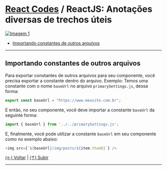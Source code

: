 # [React Codes](https://github.com/systemboys/React_Codes#react-codes "React Codes") / ReactJS: Anotações diversas de trechos úteis

[![Imagem 1](https://site.com/img/exemplo.png "Imagem 1")](http://link.com "Imagem 1")

- [Importando constantes de outros arquivos](#importando-constantes-de-outros-arquivos "Importando constantes de outros arquivos")

---

## Importando constantes de outros arquivos

Para exportar constantes de outros arquivos para seu componente, você precisa exportar a constante dentro do arquivo. Exemplo: Temos uma constante com o nome `baseUrl` no arquivo `primarySettings.js`, dessa forma:

```javascript
export const baseUrl = "https://www.meusite.com.br";
```

E então, no seu componente, você deve importar a constante `baseUrl` da seguinte forma:

```javascript
import { baseUrl } from '../../primarySettings.js';
```

E, finalmente, você pode utilizar a constante `baseUrl` em seu componente como no exemplo abaixo:

```javascript
<img src={`${baseUrl}/img/posts/${item.thumb}`} />
```

[(&larr;) Voltar](https://github.com/systemboys/React_Codes#react-codes "Voltar ao Sumário") | 
[(&uarr;) Subir](#react-codes--reactjs-anota%C3%A7%C3%B5es-diversas-de-trechos-%C3%BAteis "Subir para o topo")

---